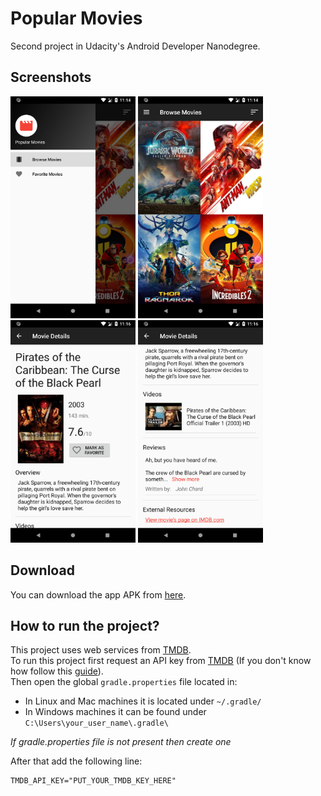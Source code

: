 # Popular Movies
Second project in Udacity's Android Developer Nanodegree.

## Screenshots
<img src="./screenshots/1.png" alt="Navigation Drawer" width="200">
<img src="./screenshots/2.png" alt="Browse Movies Screen" width="200">
<img src="./screenshots/3.png" alt="Movie Details Screen 1" width="200">
<img src="./screenshots/4.png" alt="Movie Details Screen 2" width="200">

## Download
You can download the app APK from [here][3].

## How to run the project?
This project uses web services from [TMDB][1].  
To run this project first request an API key from [TMDB][1] (If you don't know how follow this [guide][2]).  
Then open the global `gradle.properties` file located in:  
- In Linux and Mac machines it is located under `~/.gradle/`
- In Windows machines it can be found under `C:\Users\your_user_name\.gradle\`  

*If gradle.properties file is not present then create one*  

After that add the following line:  
```
TMDB_API_KEY="PUT_YOUR_TMDB_KEY_HERE"  
```

[1]: https://www.themoviedb.org
[2]: https://developers.themoviedb.org/3/getting-started/introduction
[3]: https://github.com/Abdallah-Abdelazim/Popular-Movies/releases/latest